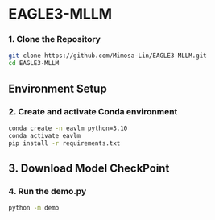 # EAGLE3-MLLM

### 1. Clone the Repository

```bash
git clone https://github.com/Mimosa-Lin/EAGLE3-MLLM.git
cd EAGLE3-MLLM
```

## Environment Setup
### 2. Create and activate Conda environment

```bash
conda create -n eavlm python=3.10
conda activate eavlm
pip install -r requirements.txt
```

## 3. Download Model CheckPoint

### 4. Run the demo.py
```bash
python -m demo
```